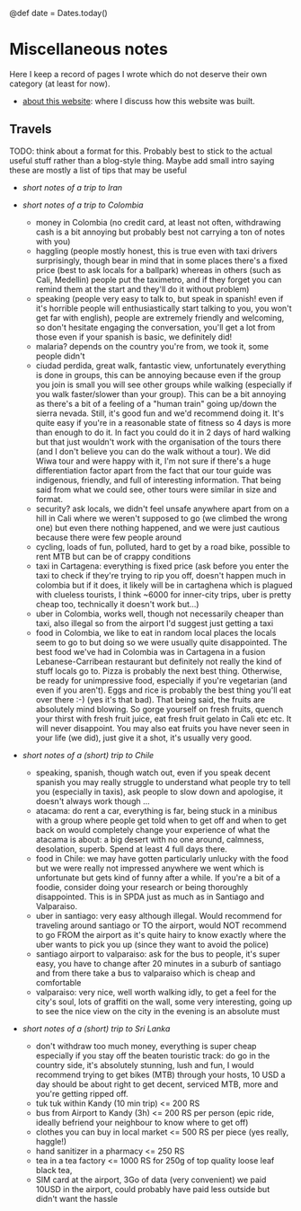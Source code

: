 @def date = Dates.today()

# Miscellaneous notes

Here I keep a record of pages I wrote which do not deserve their own category (at least for now).

* [about this website](/pub/misc/about-website.html): where I discuss how this website was built.


## Travels

TODO: think about a format for this. Probably best to stick to the actual useful stuff rather than a blog-style thing. Maybe add small intro saying these are mostly a list of tips that may be useful

* *short notes of a trip to Iran*

* *short notes of a trip to Colombia*
    - money in Colombia (no credit card, at least not often, withdrawing cash is a bit annoying but probably best not carrying a ton of notes with you)
    - haggling (people mostly honest, this is true even with taxi drivers surprisingly, though bear in mind that in some places there's a fixed price (best to ask locals for a ballpark) whereas in others (such as Cali, Medellin) people put the taximetro, and if they forget you can remind them at the start and they'll do it without problem)
    - speaking (people very easy to talk to, but speak in spanish! even if it's horrible people will enthusiastically start talking to you, you won't get far with english), people are extremely friendly and welcoming, so don't hesitate engaging the conversation, you'll get a lot from those even if your spanish is basic, we definitely did!
    - malaria? depends on the country you're from, we took it, some people didn't
    - ciudad perdida, great walk, fantastic view, unfortunately everything is done in groups, this can be annoying because even if the group you join is small you will see other groups while walking (especially if you walk faster/slower than your group). This can be a bit annoying as there's a bit of a feeling of a "human train" going up/down the sierra nevada. Still, it's good fun and we'd recommend doing it. It's quite easy if you're in a reasonable state of fitness so 4 days is more than enough to do it. In fact you could do it in 2 days of hard walking but that just wouldn't work with the organisation of the tours there (and I don't believe you can do the walk without a tour). We did Wiwa tour and were happy with it, I'm not sure if there's a huge differentiation factor apart from the fact that our tour guide was indigenous, friendly, and full of interesting information. That being said from what we could see, other tours were similar in size and format.
    - security? ask locals, we didn't feel unsafe anywhere apart from on a hill in Cali where we weren't supposed to go (we climbed the wrong one) but even there nothing happened, and we were just cautious because there were few people around
    - cycling, loads of fun, polluted, hard to get by a road bike, possible to rent MTB but can be of crappy conditions
    - taxi in Cartagena: everything is fixed price (ask before you enter the taxi to check if they're trying to rip you off, doesn't happen much in colombia but if it does, it likely will be in cartaghena which is plagued with clueless tourists, I think ~6000 for inner-city trips, uber is pretty cheap too, technically it doesn't work but...)
    - uber in Colombia, works well, though not necessarily cheaper than taxi, also illegal so from the airport I'd suggest just getting a taxi
    - food in Colombia, we like to eat in random local places the locals seem to go to but doing so we were usually quite disappointed. The best food we've had in Colombia was in Cartagena in a fusion Lebanese-Carribean restaurant but definitely not really the kind of stuff locals go to. Pizza is probably the next best thing. Otherwise, be ready for unimpressive food, especially if you're vegetarian (and even if you aren't). Eggs and rice is probably the best thing you'll eat over there :-) (yes it's that bad). That being said, the fruits are absolutely mind blowing. So gorge yourself on fresh fruits, quench your thirst with fresh fruit juice, eat fresh fruit gelato in Cali etc etc. It will never disappoint. You may also eat fruits you have never seen in your life (we did), just give it a shot, it's usually very good.  
* *short notes of a (short) trip to Chile*
    - speaking, spanish, though watch out, even if you speak decent spanish you may really struggle to understand what people try to tell you (especially in taxis), ask people to slow down and apologise, it doesn't always work though ...
    - atacama: do rent a car, everything is far, being stuck in a minibus with a group where people get told when to get off and when to get back on would completely change your experience of what the atacama is about: a big desert with no one around, calmness, desolation, superb. Spend at least 4 full days there.
    - food in Chile: we may have gotten particularly unlucky with the food but we were really not impressed anywhere we went which is unfortunate but gets kind of funny after a while. If you're a bit of a foodie, consider doing your research or being thoroughly disappointed. This is in SPDA just as much as in Santiago and Valparaiso.
    - uber in santiago: very easy although illegal. Would recommend for traveling around santiago or TO the airport, would NOT recommend to go FROM the airport as it's quite hairy to know exactly where the uber wants to pick you up (since they want to avoid the police)
    - santiago airport to valparaiso: ask for the bus to people, it's super easy, you have to change after 20 minutes in a suburb of santiago and from there take a bus to valparaiso which is cheap and comfortable
    - valparaiso: very nice, well worth walking idly, to get a feel for the city's soul, lots of graffiti on the wall, some very interesting, going up to see the nice view on the city in the evening is an absolute must
* *short notes of a (short) trip to Sri Lanka*
    - don't withdraw too much money, everything is super cheap especially if you stay off the beaten  touristic track: do go in the country side, it's absolutely stunning, lush and fun, I would recommend trying to get bikes (MTB) through your hosts, 10 USD a day should be about right to get decent, serviced MTB, more and you're getting ripped off.
    - tuk tuk within Kandy (10 min trip) <= 200 RS
    - bus from Airport to Kandy (3h) <= 200 RS per person (epic ride, ideally befriend your neighbour to know where to get off)
    - clothes you can buy in local market <= 500 RS per piece (yes really, haggle!)
    - hand sanitizer in a pharmacy <= 250 RS
    - tea in a tea factory <= 1000 RS for 250g of top quality loose leaf black tea,
    - SIM card at the airport, 3Go of data (very convenient) we paid 10USD in the airport, could probably have paid less outside but didn't want the hassle
